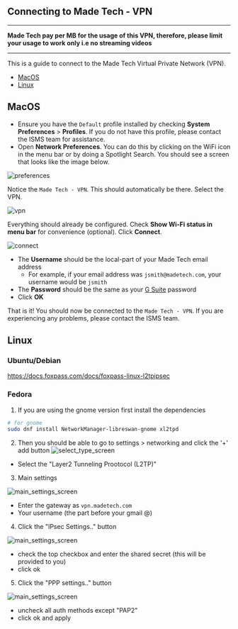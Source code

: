 ## Connecting to Made Tech - VPN


<hr/>

**Made Tech pay per MB for the usage of this VPN, therefore, please limit your usage to work only i.e no streaming videos**

<hr/>

This is a guide to connect to the Made Tech Virtual Private Network (VPN).


- [MacOS](#macos)
- [Linux](#linux)

## MacOS

* Ensure you have the `Default` profile installed by checking **System Preferences** > **Profiles**. If you do not have this profile, please contact the ISMS team for assistance.
* Open **Network Preferences**. You can do this by clicking on the WiFi icon in the menu bar or by doing a Spotlight Search. You should see a screen that looks like the image below.

![preferences](images/macos/preferences.png)

Notice the `Made Tech - VPN`. This should automatically be there. Select the VPN.

![vpn](images/macos/vpn.png)

Everything should already be configured. Check **Show Wi-Fi status in menu bar** for convenience (optional). Click **Connect**.

![connect](images/macos/connect.png)

- The **Username** should be the local-part of your Made Tech email address
  - For example, if your email address was `jsmith@madetech.com`, your username would be `jsmith`
- The **Password** should be the same as your [G Suite](http://gsuite.google.com) password
- Click **OK**

That is it! You should now be connected to the `Made Tech - VPN`. If you are experiencing any problems, please contact the ISMS team.

## Linux 
### Ubuntu/Debian
https://docs.foxpass.com/docs/foxpass-linux-l2tpipsec
### Fedora
1. If you are using the gnome version first install the dependencies
```bash
# for gnome
sudo dnf install NetworkManager-libreswan-gnome xl2tpd
```

2. Then you should be able to go to settings > networking and click the '+' add button
![select_type_screen](images/linux/select_type.png)

- Select the "Layer2 Tunneling Prootocol (L2TP)"

3. Main settings

![main_settings_screen](images/linux/main_settings.png)
- Enter the gateway as `vpn.madetech.com`
- Your username (the part before your gmail @)

4. Click the "IPsec Settings.." button

![main_settings_screen](images/linux/ipsec.png)
- check the top checkbox and enter the shared secret (this will be provided to you)
- click ok

5. Click the "PPP settings.." button

![main_settings_screen](images/linux/ppp_settings.png)
- uncheck all auth methods except "PAP2"
- click ok and apply


